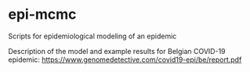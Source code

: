 # epi-mcmc
Scripts for epidemiological modeling of an epidemic

Description of the model and example results for Belgian COVID-19 epidemic: https://www.genomedetective.com/covid19-epi/be/report.pdf
